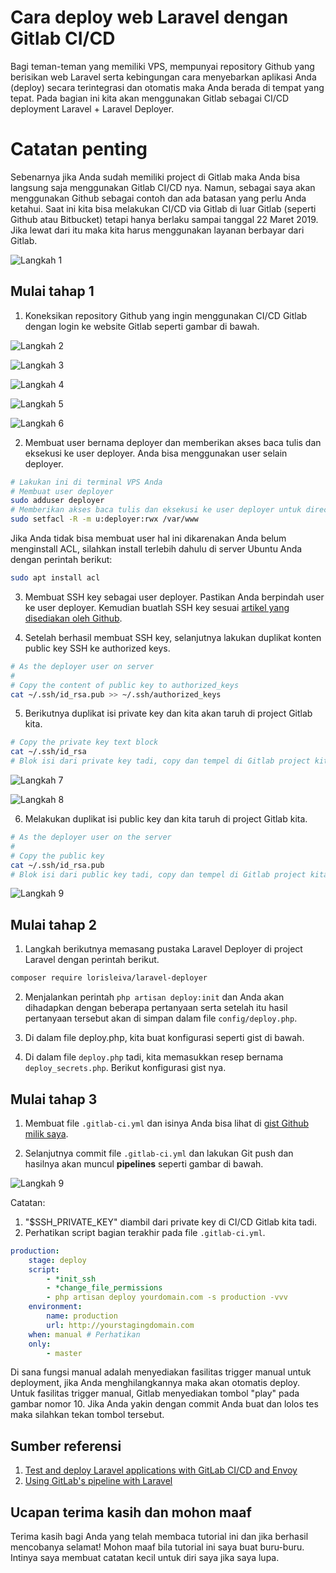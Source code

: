 # Cara deploy web Laravel dengan Gitlab CI/CD
Bagi teman-teman yang memiliki VPS, mempunyai repository Github yang berisikan web Laravel serta kebingungan cara menyebarkan aplikasi Anda (deploy) secara terintegrasi dan otomatis maka Anda berada di tempat yang tepat. Pada bagian ini kita akan menggunakan Gitlab sebagai CI/CD deployment Laravel + Laravel Deployer.

# Catatan penting
Sebenarnya jika Anda sudah memiliki project di Gitlab maka Anda bisa langsung saja menggunakan Gitlab CI/CD nya. Namun, sebagai saya akan menggunakan Github sebagai contoh dan ada batasan yang perlu Anda ketahui. Saat ini kita bisa melakukan CI/CD via Gitlab di luar Gitlab (seperti Github atau Bitbucket) tetapi hanya berlaku sampai tanggal 22 Maret 2019. Jika lewat dari itu maka kita harus menggunakan layanan berbayar dari Gitlab.

![Langkah 1](images-guide/laravel-gitlab-deployment/langkah-1.jpg)

## Mulai tahap 1
1. Koneksikan repository Github yang ingin menggunakan CI/CD Gitlab dengan login ke website Gitlab seperti gambar di bawah.

![Langkah 2](images-guide/laravel-gitlab-deployment/langkah-2.png)

![Langkah 3](images-guide/laravel-gitlab-deployment/langkah-3.png)

![Langkah 4](images-guide/laravel-gitlab-deployment/langkah-4.png)

![Langkah 5](images-guide/laravel-gitlab-deployment/langkah-5.png)

![Langkah 6](images-guide/laravel-gitlab-deployment/langkah-6.png)

2. Membuat user bernama deployer dan memberikan akses baca tulis dan eksekusi ke user deployer. Anda bisa menggunakan user selain deployer.
```bash
# Lakukan ini di terminal VPS Anda
# Membuat user deployer
sudo adduser deployer
# Memberikan akses baca tulis dan eksekusi ke user deployer untuk directori /var/www
sudo setfacl -R -m u:deployer:rwx /var/www
```
Jika Anda tidak bisa membuat user hal ini dikarenakan Anda belum menginstall ACL, silahkan install terlebih dahulu di server Ubuntu Anda dengan perintah berikut:
```bash
sudo apt install acl
```

3. Membuat SSH key sebagai user deployer. Pastikan Anda berpindah user ke user deployer. Kemudian buatlah SSH key sesuai [artikel yang disediakan oleh Github](https://help.github.com/articles/generating-a-new-ssh-key-and-adding-it-to-the-ssh-agent/).

4. Setelah berhasil membuat SSH key, selanjutnya lakukan duplikat konten public key SSH ke authorized keys.
```bash
# As the deployer user on server
#
# Copy the content of public key to authorized_keys
cat ~/.ssh/id_rsa.pub >> ~/.ssh/authorized_keys
```

5. Berikutnya duplikat isi private key dan kita akan taruh di project Gitlab kita.
```bash
# Copy the private key text block
cat ~/.ssh/id_rsa
# Blok isi dari private key tadi, copy dan tempel di Gitlab project kita seperti gambar di bawah.
```
![Langkah 7](images-guide/laravel-gitlab-deployment/langkah-7.png)

![Langkah 8](images-guide/laravel-gitlab-deployment/langkah-8.png)

6. Melakukan duplikat isi public key dan kita taruh di project Gitlab kita.
```bash
# As the deployer user on the server
#
# Copy the public key
cat ~/.ssh/id_rsa.pub
# Blok isi dari public key tadi, copy dan tempel di Gitlab project kita seperti gambar di bawah.
```
![Langkah 9](images-guide/laravel-gitlab-deployment/langkah-9.png)

## Mulai tahap 2
1. Langkah berikutnya memasang pustaka Laravel Deployer di project Laravel dengan perintah berikut.

```bash
composer require lorisleiva/laravel-deployer
```

2. Menjalankan perintah ```php artisan deploy:init``` dan Anda akan dihadapkan dengan beberapa pertanyaan serta setelah itu hasil pertanyaan tersebut akan di simpan dalam file ```config/deploy.php```.

3. Di dalam file deploy.php, kita buat konfigurasi seperti gist di bawah.

<script src="https://gist.github.com/satyakresna/1acf9a1838b01c5f529c3b8ad1a24488.js"></script>

4. Di dalam file `deploy.php` tadi, kita memasukkan resep bernama `deploy_secrets.php`. Berikut konfigurasi gist nya.

<script src="https://gist.github.com/satyakresna/1acf9a1838b01c5f529c3b8ad1a24488.js"></script>

## Mulai tahap 3
1. Membuat file ```.gitlab-ci.yml``` dan isinya Anda bisa lihat di [gist Github milik saya](https://gist.github.com/satyakresna/2091cc46a6dcef094d3f9ace4ae75d45).

2. Selanjutnya commit file ```.gitlab-ci.yml``` dan lakukan Git push dan hasilnya akan muncul **pipelines** seperti gambar di bawah.

![Langkah 9](images-guide/laravel-gitlab-deployment/langkah-9.png)

Catatan:
1. "$SSH_PRIVATE_KEY" diambil dari private key di CI/CD Gitlab kita tadi.
2. Perhatikan script bagian terakhir pada file ```.gitlab-ci.yml```.
```yml
production:
    stage: deploy
    script:
        - *init_ssh
        - *change_file_permissions
        - php artisan deploy yourdomain.com -s production -vvv
    environment:
        name: production
        url: http://yourstagingdomain.com
    when: manual # Perhatikan
    only:
        - master
```
Di sana fungsi manual adalah menyediakan fasilitas trigger manual untuk deployment, jika Anda menghilangkannya maka akan otomatis deploy. Untuk fasilitas trigger manual, Gitlab menyediakan tombol "play" pada gambar nomor 10. Jika Anda yakin dengan commit Anda buat dan lolos tes maka silahkan tekan tombol tersebut.

## Sumber referensi
1. [Test and deploy Laravel applications with GitLab CI/CD and Envoy](https://docs.gitlab.com/ee/ci/examples/laravel_with_gitlab_and_envoy/#configure-the-production-server)
1. [Using GitLab's pipeline with Laravel](http://lorisleiva.com/using-gitlabs-pipeline-with-laravel/)

## Ucapan terima kasih dan mohon maaf
Terima kasih bagi Anda yang telah membaca tutorial ini dan jika berhasil mencobanya selamat! Mohon maaf bila tutorial ini saya buat buru-buru. Intinya saya membuat catatan kecil untuk diri saya jika saya lupa.
